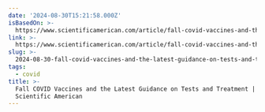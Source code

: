 ```yaml
---
date: '2024-08-30T15:21:58.000Z'
isBasedOn: >-
  https://www.scientificamerican.com/article/fall-covid-vaccines-and-the-latest-guidance-on-tests-and-treatment/
link: >-
  https://www.scientificamerican.com/article/fall-covid-vaccines-and-the-latest-guidance-on-tests-and-treatment/
slug: >-
  2024-08-30-fall-covid-vaccines-and-the-latest-guidance-on-tests-and-treatment-or-scientific-american
tags:
  - covid
title: >-
  Fall COVID Vaccines and the Latest Guidance on Tests and Treatment |
  Scientific American
---
```

 
